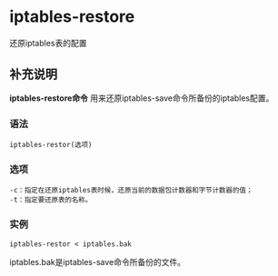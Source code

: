 iptables-restore
===

还原iptables表的配置

## 补充说明

**iptables-restore命令** 用来还原iptables-save命令所备份的iptables配置。

###  语法

```
iptables-restor(选项)
```

###  选项

```
-c：指定在还原iptables表时候，还原当前的数据包计数器和字节计数器的值；
-t：指定要还原表的名称。
```

###  实例

```
iptables-restor < iptables.bak
```

iptables.bak是iptables-save命令所备份的文件。


